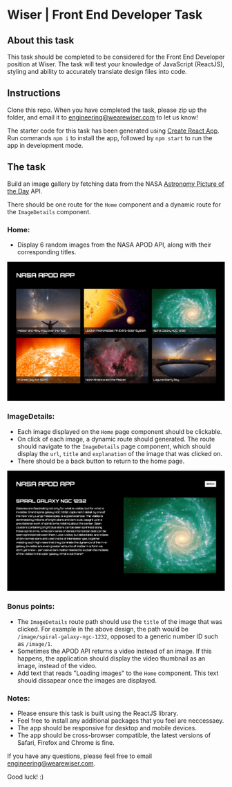 # Wiser | Front End Developer Task

## About this task

This task should be completed to be considered for the Front End Developer position at Wiser. The task will test your knowledge of JavaScript (ReactJS), styling and ability to accurately translate design files into code.

## Instructions

Clone this repo. When you have completed the task, please zip up the folder, and email it to <engineering@wearewiser.com> to let us know! 

The starter code for this task has been generated using [Create React App](https://github.com/facebook/create-react-app). Run commands `npm i` to install the app, followed by `npm start` to run the app in development mode.

## The task

Build an image gallery by fetching data from the NASA [Astronomy Picture of the Day](https://api.nasa.gov/) API.

There should be one route for the `Home` component and a dynamic route for the `ImageDetails` component.

### Home:

- Display 6 random images from the NASA APOD API, along with their corresponding titles.

![Home](public/home.png)

### ImageDetails:

- Each image displayed on the `Home` page component should be clickable.
- On click of each image, a dynamic route should generated. The route should navigate to the `ImageDetails` page component, which should display the `url`, `title` and `explanation` of the image that was clicked on.
- There should be a back button to return to the home page.

![ImageDetails](public/image-details.png)

### Bonus points:

- The `ImageDetails` route path should use the `title` of the image that was clicked. For example in the above design, the path would be `/image/spiral-galaxy-ngc-1232`, opposed to a generic number ID such as `/image/1`.
- Sometimes the APOD API returns a video instead of an image. If this happens, the application should display the video thumbnail as an image, instead of the video.
- Add text that reads "Loading images" to the `Home` component. This text should dissapear once the images are displayed.

### Notes:

- Please ensure this task is built using the ReactJS library.
- Feel free to install any additional packages that you feel are neccessaey.
- The app should be responsive for desktop and mobile devices.
- The app should be cross-browser compatible, the latest versions of Safari, Firefox and Chrome is fine.

If you have any questions, please feel free to email <engineering@wearewiser.com>.

Good luck! :)
